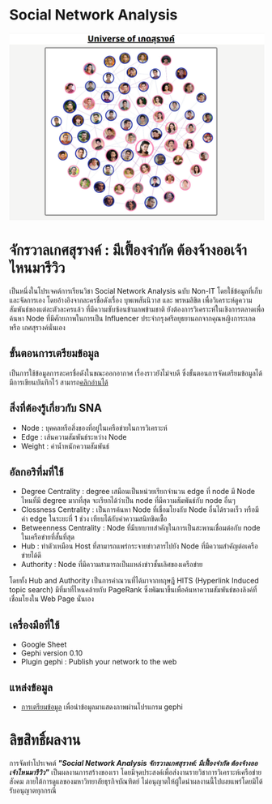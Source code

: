 # Social Network Analysis  
![](https://github.com/PamVarPun/sna_project/blob/main/image/cover.png)

# จักรวาลเกศสุรางค์ : มีเฟื้องจำกัด ต้องจ้างออเจ้าไหนมารีวิว
เป็นหนึ่งในโปรเจคต์การเรียนวิชา Social Network Analysis ฉบับ Non-IT โดยใช้ข้อมูลที่เก็บและจัดการเอง โดยอ้างอิงจากละครชื่อดังเรื่อง บุพเพสันนิวาส และ พรหมลิขิต เพื่อวิเคราะห์ดูความสัมพันธ์ของแต่ละตัวละครแล้ว ที่มีความซับซ้อนข้ามภพข้ามชาติ ยังต้องการวิเคราะห์ในเชิงการตลาดเพื่อค้นหา Node ที่มีศักยภาพในการเป็น Influencer ประจำกรุงศรีอยุธยานอกจากคุณหญิงการะเกด หรือ เกศสุรางค์นั่นเอง

## ขั้นตอนการเตรียมข้อมูล
เป็นการใช้ข้อมูลการละครชื่อดังในขณะออกอากาศ เรื่องราวยังไม่จบดี ซึ่งขั้นตอนการจัดเตรียมข้อมูลได้มีการเขียนบันทึกไว้ สามารถ[คลิกอ่านได้](https://medium.com/@foxypun/บันทึกการทำ-social-network-analysis-ของจักวาลเกดสุรางค์-ด้วย-gephi-452269f0209e "[คลิกอ่านได้]")

## สิ่งที่ต้องรู้เกี่ยวกับ SNA
- Node : บุคคลหรือสิ่งของที่อยู่ในเครือข่ายในการวิเคราะห์
- Edge : เส้นความสัมพันธ์ระหว่าง Node
- Weight : ค่าน้ำหนักความสัมพันธ์

## อัลกอริทึ่มที่ใช้
- Degree Centrality : degree เสมือนเป็นหน่วยเรียกจำนวน edge ที่ node มี Node ไหนที่มี degree มากที่สุด จะเรียกได้ว่าเป็น node ที่มีความสัมพันธ์กับ node อื่นๆ
- Clossness Centrality : เป็นการค้นหา Node ที่เชื่อมโยงกับ Node อื่นได้รวดเร็ว หรือมีค่า edge ในระยะที่ 1 ช่วง เทียบได้กับค่าความสนิทชิดเชื้อ
- Betweenness Centrality : Node ที่มีบทบาทสำคัญในการเป็นสะพานเชื่อมต่อกับ node ในเครือข่ายที่สั้นที่สุด
- Hub : ทำตัวเหมือน Host ที่สามารถแพร่กระจายข่าวสารไปยัง Node ที่มีความสำคัญต่อเครือข่ายได้ดี
- Authority : Node ที่มีความสามารถเป็นแหล่งข่าวชั้นเลิศของเครือข่าย

โดยทั้ง Hub and Authority เป็นการคำณวนที่ได้มาจากทฤษฎี HITS (Hyperlink Induced topic search) มีที่มาที่ไหนคล้ายกับ PageRank ซึ่งพัฒนาขึ้นเพื่อค้นหาความสัมพันธ์ของลิงค์ที่เชื่อมโยงใน Web Page นั่นเอง 

## เครื่องมือที่ใช้
- Google Sheet
- Gephi version 0.10
- Plugin gephi : Publish your network to the web

## แหล่งข้อมูล
- [การเตรียมข้อมูล](https://www.youtube.com/embed/IRAB-spHypI?si=nb0LXrvCQg1GmVRf "การเตรียมข้อมูล") เพื่อนำข้อมูลมาแสดงภาพผ่านโปรแกรม gephi

# ลิขสิทธิ์ผลงาน
การจัดทำโปรเจคต์ ***"Social Network Analysis จักรวาลเกศสุรางค์: มีเฟื้องจำกัด ต้องจ้างออเจ้าไหนมารีวิว"*** เป็นผลงานการสร้างของเรา โดยมีจุดประสงค์เพื่อส่งงานรายวิชาการวิเคราะห์เครือข่ายสังคม ภายใต้การดูแลของมหาวิทยาลัยธุรกิจบัณฑิตย์ ไม่อนุญาตให้ผู้ใดนำผลงานนี้ไปเผยแพร่โดยมิได้รับอนุญาตทุกกรณี



